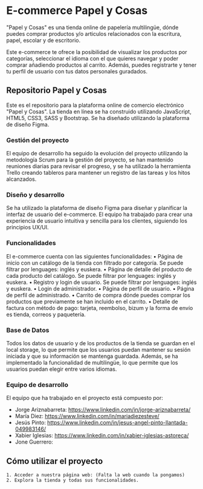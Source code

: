 # E-commerce Papel y Cosas 
"Papel y Cosas" es una tienda online de papelería multilingüe, dónde puedes comprar productos y/o articulos relacionados con la escritura, papel, escolar y de escritorio.

Este e-commerce te ofrece la posibilidad de visualizar los productos por categorías, seleccionar el idioma con el que quieres navegar y poder comprar añadiendo productos al carrito. Además, puedes registrarte y tener tu perfil de usuario con tus datos personales guradados.
## Repositorio Papel y Cosas
Este es el repositorio para la plataforma online de comercio electrónico "Papel y Cosas".
La tienda en línea se ha construido utilizando JavaScript, HTML5, CSS3, SASS y Bootstrap.
Se ha diseñado utilizando la plataforma de diseño Figma.
### Gestión del proyecto
El equipo de desarrollo ha seguido  la evolución del proyecto utilizando la metodología Scrum para la gestión del proyecto, se han mantenido reuniones diarias para revisar el progreso, y se ha utilizado la herramienta Trello creando tableros para mantener un registro de las tareas y los hitos alcanzados.
### Diseño y desarrollo
Se ha utilizado la plataforma de diseño Figma para diseñar y planificar la interfaz de usuario del e-commerce. El equipo ha trabajado para crear una experiencia de usuario intuitiva y sencilla para los clientes, siguiendo los principios UX/UI.
### Funcionalidades
El e-commerce cuenta con las siguientes funcionalidades:
    • Página de inicio con un catálogo de la tienda con filtrado por categoría. Se puede filtrar por lenguages: inglés y euskera.
    • Página de detalle del producto de cada producto del catálogo. Se puede filtrar por lenguages: inglés y euskera.
    • Registro y login de usuario. Se puede filtrar por lenguages: inglés y euskera.
    • Login de administrador.
    • Página de perfil de usuario.
    • Página de perfil de administrado.
    • Carrito de compra dónde puedes comprar los productos que previamente se han incluido en el carrito.
    • Detalle de factura con método de pago: tarjeta, reembolso, bizum y la forma de envío es tienda, correos y paquetería.

### Base de Datos
Todos los datos de usuario y de los productos de la tienda se guardan en el local storage, lo que permite que los usuarios puedan mantener su sesión iniciada y que su información se mantenga guardada.
Además, se ha implementado la funcionalidad de multilingüe, lo que permite que los usuarios puedan elegir entre varios idiomas.

### Equipo de desarrollo
El equipo que ha trabajado en el proyecto está compuesto por:
* Jorge Ariznabarreta: https://www.linkedin.com/in/jorge-ariznabarreta/
* María Diez: https://www.linkedin.com/in/mariadiezesteve/
* Jesús Pinto: https://www.linkedin.com/in/jesus-angel-pinto-llantada-049983146/
* Xabier Iglesias: https://www.linkedin.com/in/xabier-iglesias-astoreca/
* Jone Guerrero: 

## Cómo utilizar el proyecto
    1. Acceder a nuestra página web: (Falta la web cuando la pongamos)
    2. Explora la tienda y todas sus funcionalidades.